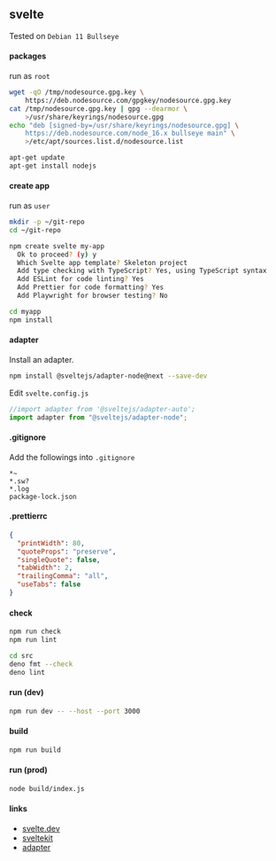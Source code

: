 ## svelte

Tested on `Debian 11 Bullseye`

#### packages

run as `root`

```bash
wget -qO /tmp/nodesource.gpg.key \
    https://deb.nodesource.com/gpgkey/nodesource.gpg.key
cat /tmp/nodesource.gpg.key | gpg --dearmor \
    >/usr/share/keyrings/nodesource.gpg
echo "deb [signed-by=/usr/share/keyrings/nodesource.gpg] \
    https://deb.nodesource.com/node_16.x bullseye main" \
    >/etc/apt/sources.list.d/nodesource.list

apt-get update
apt-get install nodejs
```

#### create app

run as `user`

```bash
mkdir -p ~/git-repo
cd ~/git-repo

npm create svelte my-app
  Ok to proceed? (y) y
  Which Svelte app template? Skeleton project
  Add type checking with TypeScript? Yes, using TypeScript syntax
  Add ESLint for code linting? Yes
  Add Prettier for code formatting? Yes
  Add Playwright for browser testing? No

cd myapp
npm install
```

#### adapter

Install an adapter.

```bash
npm install @sveltejs/adapter-node@next --save-dev
```

Edit `svelte.config.js`

```javascript
//import adapter from '@sveltejs/adapter-auto';
import adapter from "@sveltejs/adapter-node";
```

#### .gitignore

Add the followings into `.gitignore`

```config
*~
*.sw?
*.log
package-lock.json
```

#### .prettierrc

```json
{
  "printWidth": 80,
  "quoteProps": "preserve",
  "singleQuote": false,
  "tabWidth": 2,
  "trailingComma": "all",
  "useTabs": false
}
```

#### check

```bash
npm run check
npm run lint
```

```bash
cd src
deno fmt --check
deno lint
```

#### run (dev)

```bash
npm run dev -- --host --port 3000
```

#### build

```bash
npm run build
```

#### run (prod)

```bash
node build/index.js
```

#### links

- [svelte.dev](https://svelte.dev/)
- [sveltekit](https://kit.svelte.dev/)
- [adapter](https://kit.svelte.dev/docs#adapters)
